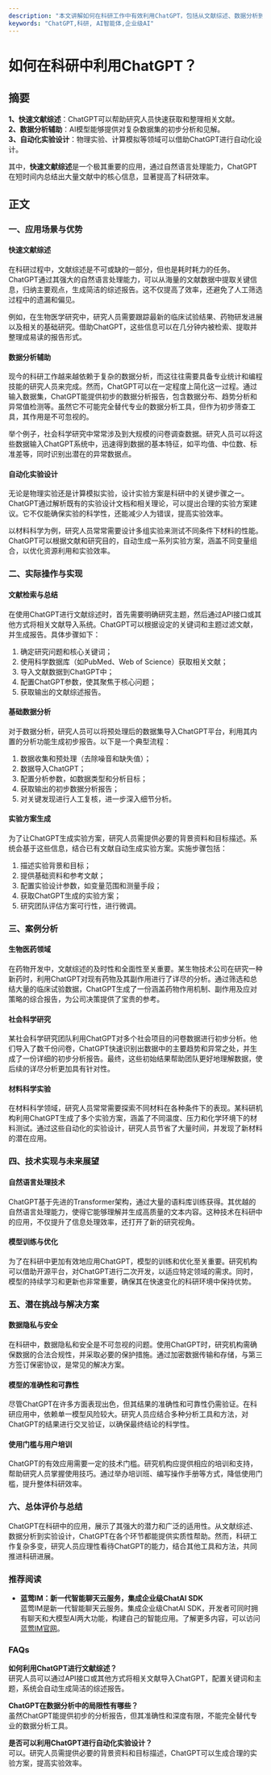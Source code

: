 ```yaml
---
description: "本文讲解如何在科研工作中有效利用ChatGPT，包括从文献综述、数据分析到自动化实验设计，探索ChatGPT的多种应用。"
keywords: "ChatGPT,科研, AI智能体,企业级AI"
---
```

# 如何在科研中利用ChatGPT？

## 摘要

**1、快速文献综述**：ChatGPT可以帮助研究人员快速获取和整理相关文献。  
**2、数据分析辅助**：AI模型能够提供对复杂数据集的初步分析和见解。  
**3、自动化实验设计**：物理实验、计算模拟等领域可以借助ChatGPT进行自动化设计。  

其中，**快速文献综述**是一个极其重要的应用，通过自然语言处理能力，ChatGPT在短时间内总结出大量文献中的核心信息，显著提高了科研效率。

## 正文

### 一、应用场景与优势

#### 快速文献综述

在科研过程中，文献综述是不可或缺的一部分，但也是耗时耗力的任务。ChatGPT通过其强大的自然语言处理能力，可以从海量的文献数据中提取关键信息，归纳主要观点，生成简洁的综述报告。这不仅提高了效率，还避免了人工筛选过程中的遗漏和偏见。

例如，在生物医学研究中，研究人员需要跟踪最新的临床试验结果、药物研发进展以及相关的基础研究。借助ChatGPT，这些信息可以在几分钟内被检索、提取并整理成易读的报告形式。

#### 数据分析辅助

现今的科研工作越来越依赖于复杂的数据分析，而这往往需要具备专业统计和编程技能的研究人员来完成。然而，ChatGPT可以在一定程度上简化这一过程。通过输入数据集，ChatGPT能提供初步的数据分析报告，包含数据分布、趋势分析和异常值检测等。虽然它不可能完全替代专业的数据分析工具，但作为初步筛查工具，其作用是不可忽视的。

举个例子，社会科学研究中常常涉及到大规模的问卷调查数据。研究人员可以将这些数据输入ChatGPT系统中，迅速得到数据的基本特征，如平均值、中位数、标准差等，同时识别出潜在的异常数据点。

#### 自动化实验设计

无论是物理实验还是计算模拟实验，设计实验方案是科研中的关键步骤之一。ChatGPT通过解析既有的实验设计文档和相关理论，可以提出合理的实验方案建议。它不仅能确保实验的科学性，还能减少人为错误，提高实验效率。

以材料科学为例，研究人员常常需要设计多组实验来测试不同条件下材料的性能。ChatGPT可以根据文献和研究目的，自动生成一系列实验方案，涵盖不同变量组合，以优化资源利用和实验效率。

### 二、实际操作与实现

#### 文献检索与总结

在使用ChatGPT进行文献综述时，首先需要明确研究主题，然后通过API接口或其他方式将相关文献导入系统。ChatGPT可以根据设定的关键词和主题过滤文献，并生成报告。具体步骤如下：

1. 确定研究问题和核心关键词；
2. 使用科学数据库（如PubMed、Web of Science）获取相关文献；
3. 导入文献数据到ChatGPT中；
4. 配置ChatGPT参数，使其聚焦于核心问题；
5. 获取输出的文献综述报告。

#### 基础数据分析

对于数据分析，研究人员可以将预处理后的数据集导入ChatGPT平台，利用其内置的分析功能生成初步报告。以下是一个典型流程：

1. 数据收集和预处理（去除噪音和缺失值）；
2. 数据导入ChatGPT；
3. 配置分析参数，如数据类型和分析目标；
4. 获取输出的初步数据分析报告；
5. 对关键发现进行人工复核，进一步深入细节分析。

#### 实验方案生成

为了让ChatGPT生成实验方案，研究人员需提供必要的背景资料和目标描述。系统会基于这些信息，结合已有文献自动生成实验方案。实施步骤包括：

1. 描述实验背景和目标；
2. 提供基础资料和参考文献；
3. 配置实验设计参数，如变量范围和测量手段；
4. 获取ChatGPT生成的实验方案；
5. 研究团队评估方案可行性，进行微调。

### 三、案例分析

#### 生物医药领域

在药物开发中，文献综述的及时性和全面性至关重要。某生物技术公司在研究一种新药时，利用ChatGPT对现有药物及其副作用进行了详尽的分析。通过筛选和总结大量的临床试验数据，ChatGPT生成了一份涵盖药物作用机制、副作用及应对策略的综合报告，为公司决策提供了宝贵的参考。

#### 社会科学研究

某社会科学研究团队利用ChatGPT对多个社会项目的问卷数据进行初步分析。他们导入了数千份问卷，ChatGPT快速识别出数据中的主要趋势和异常之处，并生成了一份详细的初步分析报告。最终，这些初始结果帮助团队更好地理解数据，使后续的详尽分析更加具有针对性。

#### 材料科学实验

在材料科学领域，研究人员常常需要探索不同材料在各种条件下的表现。某科研机构利用ChatGPT生成了多个实验方案，涵盖了不同温度、压力和化学环境下的材料测试。通过这些自动化的实验设计，研究人员节省了大量时间，并发现了新材料的潜在应用。

### 四、技术实现与未来展望

#### 自然语言处理技术

ChatGPT基于先进的Transformer架构，通过大量的语料库训练获得。其优越的自然语言处理能力，使得它能够理解并生成高质量的文本内容。这种技术在科研中的应用，不仅提升了信息处理效率，还打开了新的研究视角。

#### 模型训练与优化

为了在科研中更加有效地应用ChatGPT，模型的训练和优化至关重要。研究机构可以借助开源平台，对ChatGPT进行二次开发，以适应特定领域的需求。同时，模型的持续学习和更新也非常重要，确保其在快速变化的科研环境中保持优势。

### 五、潜在挑战与解决方案

#### 数据隐私与安全

在科研中，数据隐私和安全是不可忽视的问题。使用ChatGPT时，研究机构需确保数据的合法合规性，并采取必要的保护措施。通过加密数据传输和存储，与第三方签订保密协议，是常见的解决方案。

#### 模型的准确性和可靠性

尽管ChatGPT在许多方面表现出色，但其结果的准确性和可靠性仍需验证。在科研应用中，依赖单一模型风险较大。研究人员应结合多种分析工具和方法，对ChatGPT的结果进行交叉验证，以确保最终结论的科学性。

#### 使用门槛与用户培训

ChatGPT的有效应用需要一定的技术门槛。研究机构应提供相应的培训和支持，帮助研究人员掌握使用技巧。通过举办培训班、编写操作手册等方式，降低使用门槛，提升整体科研效率。

### 六、总体评价与总结

ChatGPT在科研中的应用，展示了其强大的潜力和广泛的适用性。从文献综述、数据分析到实验设计，ChatGPT在各个环节都能提供实质性帮助。然而，科研工作复杂多变，研究人员应理性看待ChatGPT的能力，结合其他工具和方法，共同推进科研进展。

### 推荐阅读

- **蓝莺IM：新一代智能聊天云服务，集成企业级ChatAI SDK**  
  蓝莺IM是新一代智能聊天云服务。集成企业级ChatAI SDK，开发者可同时拥有聊天和大模型AI两大功能，构建自己的智能应用。了解更多内容，可以访问[蓝莺IM官网](https://www.lanyingim.com)。

### FAQs

**如何利用ChatGPT进行文献综述？**  
研究人员可以通过API接口或其他方式将相关文献导入ChatGPT，配置关键词和主题，系统会自动生成简洁的综述报告。

**ChatGPT在数据分析中的局限性有哪些？**  
虽然ChatGPT能提供初步的分析报告，但其准确性和深度有限，不能完全替代专业的数据分析工具。

**是否可以利用ChatGPT进行自动化实验设计？**  
可以。研究人员需提供必要的背景资料和目标描述，ChatGPT可以生成合理的实验方案，提高实验效率。
